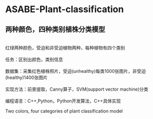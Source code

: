# ASABE-Plant-classification
<h2>两种颜色，四种类别植株分类模型</h2>
<br>红绿两种颜色，受迫和非受迫植物两种，每种植物有四个类别</br>
<br>任务：区别出颜色，类别信息 </br>
<br>数据集：采集红色植株照片，受迫(unhealthy)每类1000张图片，非受迫(healthy)1400张图片 </br>
<br>实现方法：前景提取，Canny算子，SVM(support vector machine)分类 </br>
<br>编程语言：C++,Python，Python开发算法，C++具体实现 </br>



Two colors, four categories of plant classification model

